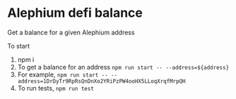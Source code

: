 # Alephium defi balance

Get a balance for a given Alephium address

To start

1. npm i
2. To get a balance for an address `npm run start -- --address=${address}`
3. For example, `npm run start -- --address=1DrDyTr9RpRsQnDnXo2YRiPzPW4ooHX5LLoqXrqfMrpQH`
4. To run tests, `npm run test`
